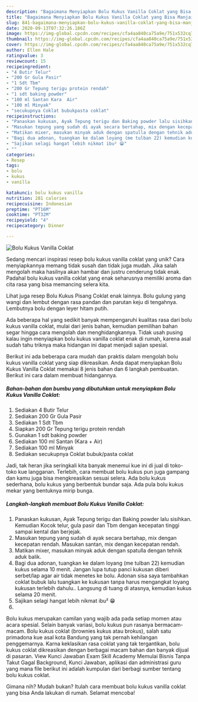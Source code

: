 ```yaml
---
description: "Bagaimana Menyiapkan Bolu Kukus Vanilla Coklat yang Bisa Manjain Lidah"
title: "Bagaimana Menyiapkan Bolu Kukus Vanilla Coklat yang Bisa Manjain Lidah"
slug: 841-bagaimana-menyiapkan-bolu-kukus-vanilla-coklat-yang-bisa-manjain-lidah
date: 2020-09-13T07:32:26.186Z
image: https://img-global.cpcdn.com/recipes/cfa4aa840ca75a9e/751x532cq70/bolu-kukus-vanilla-coklat-foto-resep-utama.jpg
thumbnail: https://img-global.cpcdn.com/recipes/cfa4aa840ca75a9e/751x532cq70/bolu-kukus-vanilla-coklat-foto-resep-utama.jpg
cover: https://img-global.cpcdn.com/recipes/cfa4aa840ca75a9e/751x532cq70/bolu-kukus-vanilla-coklat-foto-resep-utama.jpg
author: Ellen Hale
ratingvalue: 3
reviewcount: 15
recipeingredient:
- "4 Butir Telur"
- "200 Gr Gula Pasir"
- "1 Sdt Tbm"
- "200 Gr Tepung terigu protein rendah"
- "1 sdt baking powder"
- "100 ml Santan Kara  Air"
- "100 ml Minyak"
- "secukupnya Coklat bubukpasta coklat"
recipeinstructions:
- "Panaskan kukusan, Ayak Tepung terigu dan Baking powder lalu sisihkan. Kemudian Kocok telur, gula pasir dan Tbm dengan kecepatan tinggi sampai kental dan berjejak."
- "Masukan tepung yang sudah di ayak secara bertahap, mix dengan kecepatan rendah. Masukan santan, mix dengan kecepatan rendah."
- "Matikan mixer, masukan minyak aduk dengan spatulla dengan tehnik aduk balik."
- "Bagi dua adonan, tuangkan ke dalam loyang (me tulban 22) kemudian kukus selama 10 menit. Jangan lupa tutup panci kukusan diberi serbet/lap agar air tidak menetes ke bolu. Adonan sisa saya tambahkan coklat bubuk lalu tuangkan ke kukusan tanpa harus mengangkat loyang kukusan terlebih dahulu.. Langsung di tuang di atasnya, kemudian kukus selama 20 menit."
- "Sajikan selagi hangat lebih nikmat ibu² 😁"
- ""
categories:
- Resep
tags:
- bolu
- kukus
- vanilla

katakunci: bolu kukus vanilla 
nutrition: 281 calories
recipecuisine: Indonesian
preptime: "PT16M"
cooktime: "PT32M"
recipeyield: "4"
recipecategory: Dinner

---
```



![Bolu Kukus Vanilla Coklat](https://img-global.cpcdn.com/recipes/cfa4aa840ca75a9e/751x532cq70/bolu-kukus-vanilla-coklat-foto-resep-utama.jpg)

Sedang mencari inspirasi resep bolu kukus vanilla coklat yang unik? Cara menyiapkannya memang tidak susah dan tidak juga mudah. Jika salah mengolah maka hasilnya akan hambar dan justru cenderung tidak enak. Padahal bolu kukus vanilla coklat yang enak seharusnya memiliki aroma dan cita rasa yang bisa memancing selera kita.

Lihat juga resep Bolu Kukus Pisang Coklat enak lainnya. Bolu gulung yang wangi dan lembut dengan rasa pandan dan parutan keju di tengahnya. Lembutnya bolu dengan leyer hitam putih.

Ada beberapa hal yang sedikit banyak mempengaruhi kualitas rasa dari bolu kukus vanilla coklat, mulai dari jenis bahan, kemudian pemilihan bahan segar hingga cara mengolah dan menghidangkannya. Tidak usah pusing kalau ingin menyiapkan bolu kukus vanilla coklat enak di rumah, karena asal sudah tahu triknya maka hidangan ini dapat menjadi sajian spesial.


Berikut ini ada beberapa cara mudah dan praktis dalam mengolah bolu kukus vanilla coklat yang siap dikreasikan. Anda dapat menyiapkan Bolu Kukus Vanilla Coklat memakai 8 jenis bahan dan 6 langkah pembuatan. Berikut ini cara dalam membuat hidangannya.

<!--inarticleads1-->

##### Bahan-bahan dan bumbu yang dibutuhkan untuk menyiapkan Bolu Kukus Vanilla Coklat:

1. Sediakan 4 Butir Telur
1. Sediakan 200 Gr Gula Pasir
1. Sediakan 1 Sdt Tbm
1. Siapkan 200 Gr Tepung terigu protein rendah
1. Gunakan 1 sdt baking powder
1. Sediakan 100 ml Santan (Kara + Air)
1. Sediakan 100 ml Minyak
1. Sediakan secukupnya Coklat bubuk/pasta coklat


Jadi, tak heran jika seringkali kita banyak menemui kue ini di jual di toko-toko kue langganan. Terlebih, cara membuat bolu kukus pun juga gampang dan kamu juga bisa mengkreasikan sesuai selera. Ada bolu kukus sederhana, bolu kukus yang berbentuk bundar saja. Ada pula bolu kukus mekar yang bentuknya mirip bunga. 

<!--inarticleads2-->

##### Langkah-langkah membuat Bolu Kukus Vanilla Coklat:

1. Panaskan kukusan, Ayak Tepung terigu dan Baking powder lalu sisihkan. Kemudian Kocok telur, gula pasir dan Tbm dengan kecepatan tinggi sampai kental dan berjejak.
1. Masukan tepung yang sudah di ayak secara bertahap, mix dengan kecepatan rendah. Masukan santan, mix dengan kecepatan rendah.
1. Matikan mixer, masukan minyak aduk dengan spatulla dengan tehnik aduk balik.
1. Bagi dua adonan, tuangkan ke dalam loyang (me tulban 22) kemudian kukus selama 10 menit. Jangan lupa tutup panci kukusan diberi serbet/lap agar air tidak menetes ke bolu. Adonan sisa saya tambahkan coklat bubuk lalu tuangkan ke kukusan tanpa harus mengangkat loyang kukusan terlebih dahulu.. Langsung di tuang di atasnya, kemudian kukus selama 20 menit.
1. Sajikan selagi hangat lebih nikmat ibu² 😁
1. 


Bolu kukus merupakan camilan yang wajib ada pada setiap momen atau acara spesial. Selain banyak variasi, bolu kukus pun rasanya bermacam-macam. Bolu kukus coklat (brownies kukus atau brokus), salah satu primadona kue asal kota Bandung yang tak pernah kehilangan penggemarnya. Karna keklasikan rasa coklat yang tak tergantikan, bolu kukus coklat dikreasikan dengan berbagai macam bahan dan banyak dijual di pasaran. View Kunci Jawaban Exam Skill Academy Memulai Bisnis Tanpa Takut Gagal Background, Kunci Jawaban, aplikasi dan administrasi guru yang mana file berikut ini adalah kumpulan dari berbagi sumber tentang bolu kukus coklat. 

Gimana nih? Mudah bukan? Itulah cara membuat bolu kukus vanilla coklat yang bisa Anda lakukan di rumah. Selamat mencoba!
